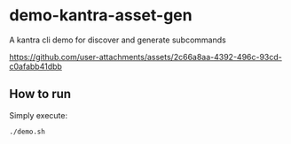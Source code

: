 # demo-kantra-asset-gen
A kantra cli demo for discover and generate subcommands

https://github.com/user-attachments/assets/2c66a8aa-4392-496c-93cd-c0afabb41dbb

## How to run

Simply execute: 
```bash
./demo.sh
```



